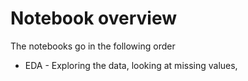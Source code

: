 # Notebook overview

The notebooks go in the following order 

* EDA - Exploring the data, looking at missing values, 